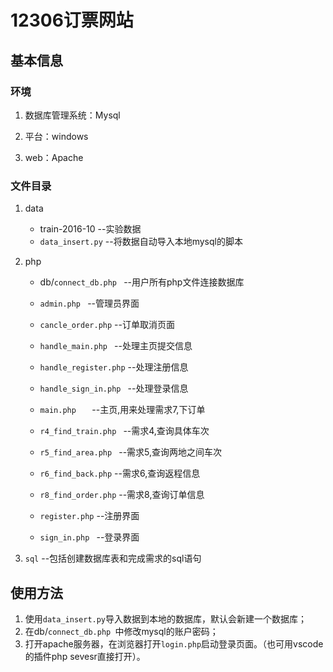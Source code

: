 # 12306订票网站

## 基本信息

### 环境

1. 数据库管理系统：Mysql

2. 平台：windows

3. web：Apache

### 文件目录

1. data

   - train-2016-10                                    --实验数据
   - `data_insert.py`                              --将数据自动导入本地mysql的脚本

2. php

   - db/`connect_db.php `                       --用户所有php文件连接数据库

   - `admin.php `                                        --管理员界面
   - `cancle_order.php`                          --订单取消页面
   - `handle_main.php `                            --处理主页提交信息
   - `handle_register.php`                    --处理注册信息
   - `handle_sign_in.php `                       --处理登录信息
   - `main.php   `                                            --主页,用来处理需求7,下订单
   - `r4_find_train.php `                         --需求4,查询具体车次
   - `r5_find_area.php `                           --需求5,查询两地之间车次
   - `r6_find_back.php`                           --需求6,查询返程信息
   - `r8_find_order.php`                          --需求8,查询订单信息
   - `register.php`                                    --注册界面
   - `sign_in.php `                                      --登录界面

3.  `sql`                                                             --包括创建数据库表和完成需求的sql语句

## 使用方法

1. 使用`data_insert.py`导入数据到本地的数据库，默认会新建一个数据库；
2. 在db/`connect_db.php `中修改mysql的账户密码；
3. 打开apache服务器，在浏览器打开`login.php`启动登录页面。（也可用vscode的插件php sevesr直接打开）。





















